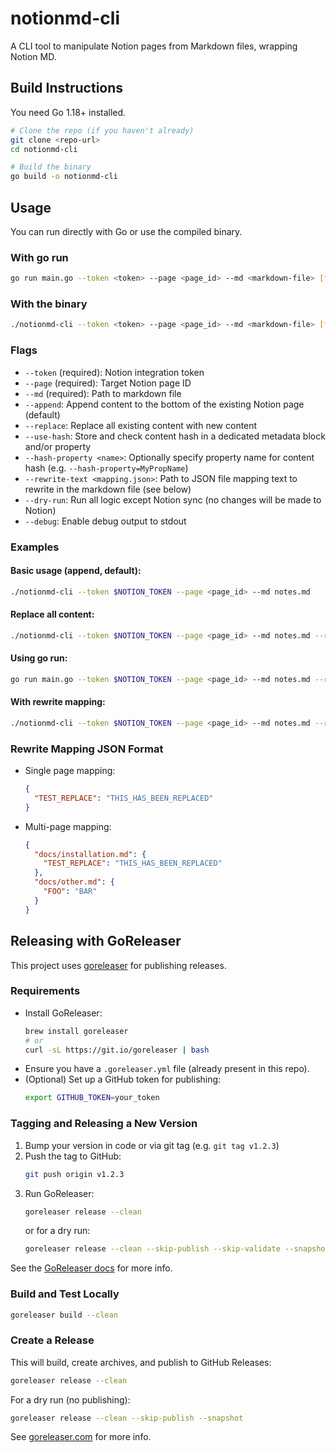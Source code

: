 # notionmd-cli
A CLI tool to manipulate Notion pages from Markdown files, wrapping Notion MD.

## Build Instructions

You need Go 1.18+ installed.

```sh
# Clone the repo (if you haven't already)
git clone <repo-url>
cd notionmd-cli

# Build the binary
go build -o notionmd-cli
```

## Usage

You can run directly with Go or use the compiled binary.

### With go run
```sh
go run main.go --token <token> --page <page_id> --md <markdown-file> [flags]
```

### With the binary
```sh
./notionmd-cli --token <token> --page <page_id> --md <markdown-file> [flags]
```

### Flags
- `--token` (required): Notion integration token
- `--page` (required): Target Notion page ID
- `--md` (required): Path to markdown file
- `--append`: Append content to the bottom of the existing Notion page (default)
- `--replace`: Replace all existing content with new content
- `--use-hash`: Store and check content hash in a dedicated metadata block and/or property
- `--hash-property <name>`: Optionally specify property name for content hash (e.g. `--hash-property=MyPropName`)
- `--rewrite-text <mapping.json>`: Path to JSON file mapping text to rewrite in the markdown file (see below)
- `--dry-run`: Run all logic except Notion sync (no changes will be made to Notion)
- `--debug`: Enable debug output to stdout

### Examples

#### Basic usage (append, default):
```sh
./notionmd-cli --token $NOTION_TOKEN --page <page_id> --md notes.md
```

#### Replace all content:
```sh
./notionmd-cli --token $NOTION_TOKEN --page <page_id> --md notes.md --replace
```

#### Using go run:
```sh
go run main.go --token $NOTION_TOKEN --page <page_id> --md notes.md --replace --debug
```

#### With rewrite mapping:
```sh
./notionmd-cli --token $NOTION_TOKEN --page <page_id> --md notes.md --rewrite-text notion-links.json
```

### Rewrite Mapping JSON Format
- Single page mapping:
  ```json
  {
    "TEST_REPLACE": "THIS_HAS_BEEN_REPLACED"
  }
  ```
- Multi-page mapping:
  ```json
  {
    "docs/installation.md": {
      "TEST_REPLACE": "THIS_HAS_BEEN_REPLACED"
    },
    "docs/other.md": {
      "FOO": "BAR"
    }
  }
  ```

## Releasing with GoReleaser

This project uses [goreleaser](https://goreleaser.com/) for publishing releases.

### Requirements
- Install GoReleaser:
  ```sh
  brew install goreleaser
  # or
  curl -sL https://git.io/goreleaser | bash
  ```
- Ensure you have a `.goreleaser.yml` file (already present in this repo).
- (Optional) Set up a GitHub token for publishing:
  ```sh
  export GITHUB_TOKEN=your_token
  ```

### Tagging and Releasing a New Version
1. Bump your version in code or via git tag (e.g. `git tag v1.2.3`)
2. Push the tag to GitHub:
   ```sh
   git push origin v1.2.3
   ```
3. Run GoReleaser:
   ```sh
   goreleaser release --clean
   ```
   or for a dry run:
   ```sh
   goreleaser release --clean --skip-publish --skip-validate --snapshot
   ```

See the [GoReleaser docs](https://goreleaser.com/quick-start/) for more info.

### Build and Test Locally
```sh
goreleaser build --clean
```

### Create a Release
This will build, create archives, and publish to GitHub Releases:
```sh
goreleaser release --clean
```

For a dry run (no publishing):
```sh
goreleaser release --clean --skip-publish --snapshot
```

See [goreleaser.com](https://goreleaser.com/quick-start/) for more info.
